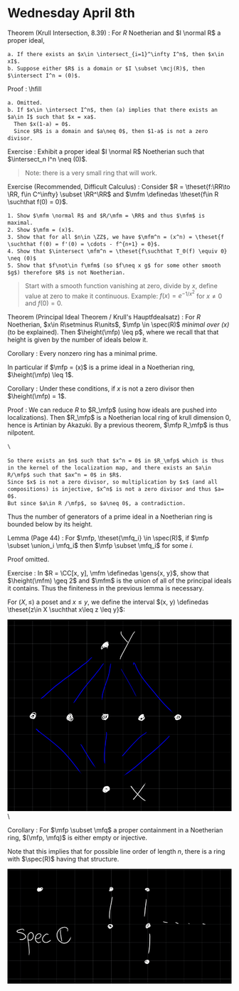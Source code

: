 # Wednesday April 8th

Theorem (Krull Intersection, 8.39)
:   For $R$ Noetherian and $I \normal R$ a proper ideal,

    a. If there exists an $x\in \intersect_{i=1}^\infty I^n$, then $x\in xI$.
    b. Suppose either $R$ is a domain or $I \subset \mcj(R)$, then $\intersect I^n = (0)$.

Proof
:   \hfill

    a. Omitted.
    b. If $x\in \intersect I^n$, then (a) implies that there exists an $a\in I$ such that $x = xa$.
      Then $x(1-a) = 0$.
      Since $R$ is a domain and $a\neq 0$, then $1-a$ is not a zero divisor.

Exercise
: Exhibit a proper ideal $I \normal R$ Noetherian such that $\intersect_n I^n \neq (0)$.

  > Note: there is a very small ring that will work.

Exercise (Recommended, Difficult Calculus)
:   Consider $R = \theset{f:\RR\to \RR, f\in C^\infty} \subset \RR^\RR$ and $\mfm \definedas \theset{f\in R \suchthat f(0) = 0}$.

    1. Show $\mfm \normal R$ and $R/\mfm = \RR$ and thus $\mfm$ is maximal.
    2. Show $\mfm = (x)$.
    3. Show that for all $n\in \ZZ$, we have $\mfm^n = (x^n) = \theset{f \suchthat f(0) = f'(0) = \cdots - f^{n+1} = 0}$.
    4. Show that $\intersect \mfm^n = \theset{f\suchthat T_0(f) \equiv 0} \neq (0)$
    5. Show that $f\not\in f\mfm$ (so $f\neq x g$ for some other smooth $g$) therefore $R$ is not Noetherian.

> Start with a smooth function vanishing at zero, divide by $x$, define value at zero to make it continuous.
> Example: $f(x) = e^{-1/x^2}$ for $x\neq 0$ and $f(0) = 0$.


Theorem (Principal Ideal Theorem / Krull's Hauptfdealsatz)
:   For $R$ Noetherian, $x\in R\setminus R\units$, $\mfp \in \spec(R)$ *minimal over $(x)$* (to be explained).
    Then $\height(\mfp) \leq p$, where we recall that that height is given by the number of ideals below it.


Corollary
: Every nonzero ring has a minimal prime.

In particular if $\mfp = (x)$ is a prime ideal in a Noetherian ring, $\height(\mfp) \leq 1$.

Corollary
: Under these conditions, if $x$ is not a zero divisor then $\height(\mfp) = 1$.

Proof
:   We can reduce $R$ to $R_\mfp$ (using how ideals are pushed into localizations).
    Then $R_\mfp$ is a Noetherian local ring of krull dimension 0, hence is Artinian by Akazuki.
    By a previous theorem, $\mfp R_\mfp$ is thus nilpotent.

    \

    So there exists an $n$ such that $x^n = 0$ in $R_\mfp$ which is thus in the kernel of the localization map, and there exists an $a\in R/\mfp$ such that $ax^n = 0$ in $R$.
    Since $x$ is not a zero divisor, so multiplication by $x$ (and all compositions) is injective, $x^n$ is not a zero divisor and thus $a= 0$.
    But since $a\in R /\mfp$, so $a\neq 0$, a contradiction.

Thus the number of generators of a prime ideal in a Noetherian ring is bounded below by its height.

Lemma (Page 44)
: For $\mfp, \theset{\mfq_i} \in \spec(R)$, if $\mfp \subset \union_i \mfq_i$ then $\mfp \subset \mfq_i$ for some $i$.

Proof omitted.

Exercise
:   In $R = \CC[x, y], \mfm \definedas \gens{x, y}$, show that $\height(\mfm) \geq 2$ and $\mfm$ is the union of all of the principal ideals it contains.
    Thus the finiteness in the previous lemma is necessary.

For $(X, \leq)$ a poset and $x\leq y$, we define the interval $(x, y) \definedas \theset{z\in X \suchthat x\leq z \leq y}$:

![](figures/image_2020-04-08-12-06-30.png)\


Corollary
: For $\mfp \subset \mfq$ a proper containment in a Noetherian ring, $(\mfp, \mfq)$ is either empty or injective.

Note that this implies that for possible line order of length $n$, there is a ring with $\spec(R)$ having that structure.

![](figures/image_2020-04-08-12-10-23.png)

